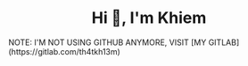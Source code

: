 <h1 align="center">Hi 👋, I'm Khiem</h1>
NOTE: I'M NOT USING GITHUB ANYMORE, VISIT [MY GITLAB](https://gitlab.com/th4tkh13m)
